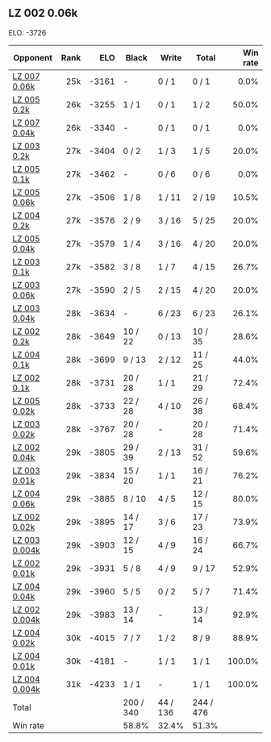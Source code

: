 ## LZ 002 0.06k ##

ELO: -3726

Opponent | Rank | ELO | Black | Write | Total | Win rate
---------|-----:|----:|-------|-------|-------|-------:
[LZ 007 0.06k](LZ%20007%200.06k.md) | 25k | -3161 | - | 0 / 1 | 0 / 1 | 0.0%
[LZ 005 0.2k](LZ%20005%200.2k.md) | 26k | -3255 | 1 / 1 | 0 / 1 | 1 / 2 | 50.0%
[LZ 007 0.04k](LZ%20007%200.04k.md) | 26k | -3340 | - | 0 / 1 | 0 / 1 | 0.0%
[LZ 003 0.2k](LZ%20003%200.2k.md) | 27k | -3404 | 0 / 2 | 1 / 3 | 1 / 5 | 20.0%
[LZ 005 0.1k](LZ%20005%200.1k.md) | 27k | -3462 | - | 0 / 6 | 0 / 6 | 0.0%
[LZ 005 0.06k](LZ%20005%200.06k.md) | 27k | -3506 | 1 / 8 | 1 / 11 | 2 / 19 | 10.5%
[LZ 004 0.2k](LZ%20004%200.2k.md) | 27k | -3576 | 2 / 9 | 3 / 16 | 5 / 25 | 20.0%
[LZ 005 0.04k](LZ%20005%200.04k.md) | 27k | -3579 | 1 / 4 | 3 / 16 | 4 / 20 | 20.0%
[LZ 003 0.1k](LZ%20003%200.1k.md) | 27k | -3582 | 3 / 8 | 1 / 7 | 4 / 15 | 26.7%
[LZ 003 0.06k](LZ%20003%200.06k.md) | 27k | -3590 | 2 / 5 | 2 / 15 | 4 / 20 | 20.0%
[LZ 003 0.04k](LZ%20003%200.04k.md) | 28k | -3634 | - | 6 / 23 | 6 / 23 | 26.1%
[LZ 002 0.2k](LZ%20002%200.2k.md) | 28k | -3649 | 10 / 22 | 0 / 13 | 10 / 35 | 28.6%
[LZ 004 0.1k](LZ%20004%200.1k.md) | 28k | -3699 | 9 / 13 | 2 / 12 | 11 / 25 | 44.0%
[LZ 002 0.1k](LZ%20002%200.1k.md) | 28k | -3731 | 20 / 28 | 1 / 1 | 21 / 29 | 72.4%
[LZ 005 0.02k](LZ%20005%200.02k.md) | 28k | -3733 | 22 / 28 | 4 / 10 | 26 / 38 | 68.4%
[LZ 003 0.02k](LZ%20003%200.02k.md) | 28k | -3767 | 20 / 28 | - | 20 / 28 | 71.4%
[LZ 002 0.04k](LZ%20002%200.04k.md) | 29k | -3805 | 29 / 39 | 2 / 13 | 31 / 52 | 59.6%
[LZ 003 0.01k](LZ%20003%200.01k.md) | 29k | -3834 | 15 / 20 | 1 / 1 | 16 / 21 | 76.2%
[LZ 004 0.06k](LZ%20004%200.06k.md) | 29k | -3885 | 8 / 10 | 4 / 5 | 12 / 15 | 80.0%
[LZ 002 0.02k](LZ%20002%200.02k.md) | 29k | -3895 | 14 / 17 | 3 / 6 | 17 / 23 | 73.9%
[LZ 003 0.004k](LZ%20003%200.004k.md) | 29k | -3903 | 12 / 15 | 4 / 9 | 16 / 24 | 66.7%
[LZ 002 0.01k](LZ%20002%200.01k.md) | 29k | -3931 | 5 / 8 | 4 / 9 | 9 / 17 | 52.9%
[LZ 004 0.04k](LZ%20004%200.04k.md) | 29k | -3960 | 5 / 5 | 0 / 2 | 5 / 7 | 71.4%
[LZ 002 0.004k](LZ%20002%200.004k.md) | 29k | -3983 | 13 / 14 | - | 13 / 14 | 92.9%
[LZ 004 0.02k](LZ%20004%200.02k.md) | 30k | -4015 | 7 / 7 | 1 / 2 | 8 / 9 | 88.9%
[LZ 004 0.01k](LZ%20004%200.01k.md) | 30k | -4181 | - | 1 / 1 | 1 / 1 | 100.0%
[LZ 004 0.004k](LZ%20004%200.004k.md) | 31k | -4233 | 1 / 1 | - | 1 / 1 | 100.0%
Total | | | 200 / 340 | 44 / 136 | 244 / 476 | 
Win rate| | | 58.8% | 32.4% | 51.3% | 
